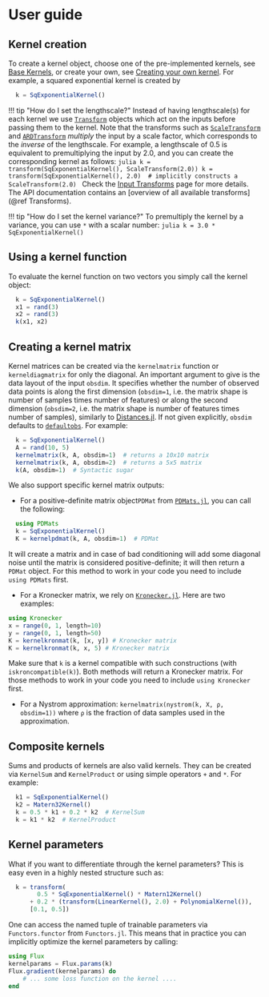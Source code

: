 # User guide

## Kernel creation

To create a kernel object, choose one of the pre-implemented kernels, see [Base Kernels](@ref), or create your own, see [Creating your own kernel](@ref).
For example, a squared exponential kernel is created by
```julia
  k = SqExponentialKernel()
```

!!! tip "How do I set the lengthscale?"
    Instead of having lengthscale(s) for each kernel we use [`Transform`](@ref) objects which act on the inputs before passing them to the kernel. Note that the transforms such as [`ScaleTransform`](@ref) and [`ARDTransform`](@ref) _multiply_ the input by a scale factor, which corresponds to the _inverse_ of the lengthscale.
    For example, a lengthscale of 0.5 is equivalent to premultiplying the input by 2.0, and you can create the corresponding kernel as follows:
    ```julia
      k = transform(SqExponentialKernel(), ScaleTransform(2.0))
      k = transform(SqExponentialKernel(), 2.0)  # implicitly constructs a ScaleTransform(2.0)
    ```
    Check the [Input Transforms](@ref) page for more details. The API documentation contains an [overview of all available transforms](@ref Transforms).

!!! tip "How do I set the kernel variance?"
    To premultiply the kernel by a variance, you can use `*` with a scalar number:
    ```julia
      k = 3.0 * SqExponentialKernel()
    ```

## Using a kernel function

To evaluate the kernel function on two vectors you simply call the kernel object:
```julia
  k = SqExponentialKernel()
  x1 = rand(3)
  x2 = rand(3)
  k(x1, x2)
```

## Creating a kernel matrix

Kernel matrices can be created via the `kernelmatrix` function or `kerneldiagmatrix` for only the diagonal.
An important argument to give is the data layout of the input `obsdim`. It specifies whether the number of observed data points is along the first dimension (`obsdim=1`, i.e. the matrix shape is number of samples times number of features) or along the second dimension (`obsdim=2`, i.e. the matrix shape is number of features times number of samples), similarly to [Distances.jl](https://github.com/JuliaStats/Distances.jl). If not given explicitly, `obsdim` defaults to [`defaultobs`](@ref).
For example:
```julia
  k = SqExponentialKernel()
  A = rand(10, 5)
  kernelmatrix(k, A, obsdim=1)  # returns a 10x10 matrix
  kernelmatrix(k, A, obsdim=2)  # returns a 5x5 matrix
  k(A, obsdim=1)  # Syntactic sugar
```

We also support specific kernel matrix outputs:
- For a positive-definite matrix object`PDMat` from [`PDMats.jl`](https://github.com/JuliaStats/PDMats.jl), you can call the following:
```julia
  using PDMats
  k = SqExponentialKernel()
  K = kernelpdmat(k, A, obsdim=1)  # PDMat
```
It will create a matrix and in case of bad conditioning will add some diagonal noise until the matrix is considered positive-definite; it will then return a `PDMat` object. For this method to work in your code you need to include `using PDMats` first.
- For a Kronecker matrix, we rely on [`Kronecker.jl`](https://github.com/MichielStock/Kronecker.jl). Here are two examples:
```julia
using Kronecker
x = range(0, 1, length=10)
y = range(0, 1, length=50)
K = kernelkronmat(k, [x, y]) # Kronecker matrix
K = kernelkronmat(k, x, 5) # Kronecker matrix
```
Make sure that `k` is a kernel compatible with such constructions (with `iskroncompatible(k)`). Both methods will return a Kronecker matrix. For those methods to work in your code you need to include `using Kronecker` first.
- For a Nystrom approximation: `kernelmatrix(nystrom(k, X, ρ, obsdim=1))` where `ρ` is the fraction of data samples used in the approximation.

## Composite kernels

Sums and products of kernels are also valid kernels. They can be created via `KernelSum` and `KernelProduct` or using simple operators `+` and `*`.
For example:
```julia
  k1 = SqExponentialKernel()
  k2 = Matern32Kernel()
  k = 0.5 * k1 + 0.2 * k2  # KernelSum
  k = k1 * k2  # KernelProduct
```

## Kernel parameters

What if you want to differentiate through the kernel parameters? This is easy even in a highly nested structure such as:
```julia
  k = transform(
        0.5 * SqExponentialKernel() * Matern12Kernel()
      + 0.2 * (transform(LinearKernel(), 2.0) + PolynomialKernel()),
      [0.1, 0.5])
```
One can access the named tuple of trainable parameters via `Functors.functor` from `Functors.jl`.
This means that in practice you can implicitly optimize the kernel parameters by calling:
```julia
using Flux
kernelparams = Flux.params(k)
Flux.gradient(kernelparams) do
    # ... some loss function on the kernel ....
end
```

